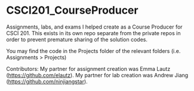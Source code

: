 # CSCI201_CourseProducer
Assignments, labs, and exams I helped create as a Course Producer for CSCI 201. This exists in its own repo separate from the private repos in order to prevent premature sharing of the solution codes.

You may find the code in the Projects folder of the relevant folders (i.e. Assignments > Projects)

Contributors:
My partner for assignment creation was Emma Lautz (https://github.com/elautz).
My partner for lab creation was Andrew Jiang (https://github.com/ninjiangstar).